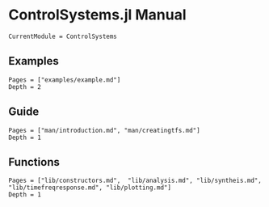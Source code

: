 # ControlSystems.jl Manual

```@meta
CurrentModule = ControlSystems
```

## Examples
```@contents
Pages = ["examples/example.md"]
Depth = 2
```

## Guide

```@contents
Pages = ["man/introduction.md", "man/creatingtfs.md"]
Depth = 1
```

## Functions

```@contents
Pages = ["lib/constructors.md",  "lib/analysis.md", "lib/syntheis.md", "lib/timefreqresponse.md", "lib/plotting.md"]
Depth = 1
```
